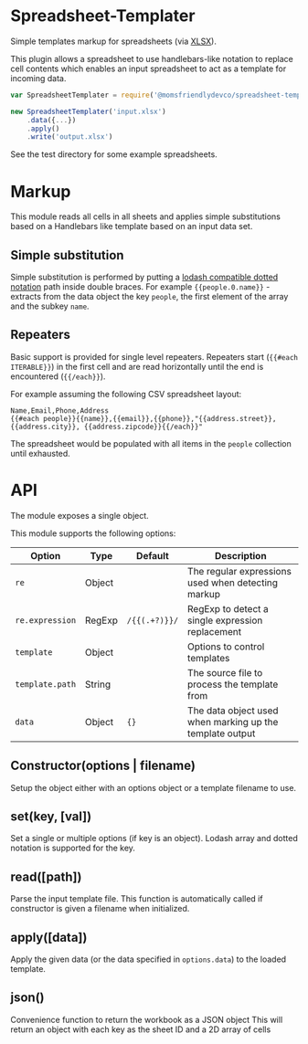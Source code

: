 Spreadsheet-Templater
=====================
Simple templates markup for spreadsheets (via [XLSX](https://docs.sheetjs.com)).

This plugin allows a spreadsheet to use handlebars-like notation to replace cell contents which enables an input spreadsheet to act as a template for incoming data.


```javascript
var SpreadsheetTemplater = require('@momsfriendlydevco/spreadsheet-templaters');

new SpreadsheetTemplater('input.xlsx')
	.data({...})
	.apply()
	.write('output.xlsx')
```

See the test directory for some example spreadsheets.


Markup
======
This module reads all cells in all sheets and applies simple substitutions based on a Handlebars like template based on an input data set.


Simple substitution
-------------------
Simple substitution is performed by putting a [lodash compatible dotted notation](https://lodash.com/docs#get) path inside double braces.
For example `{{people.0.name}}` - extracts from the data object the key `people`, the first element of the array and the subkey `name`.


Repeaters
---------
Basic support is provided for single level repeaters. Repeaters start (`{{#each ITERABLE}}`) in the first cell and are read horizontally until the end is encountered (`{{/each}}`).

For example assuming the following CSV spreadsheet layout:

```
Name,Email,Phone,Address
{{#each people}}{{name}},{{email}},{{phone}},"{{address.street}}, {{address.city}}, {{address.zipcode}}{{/each}}"
```

The spreadsheet would be populated with all items in the `people` collection until exhausted.


API
===
The module exposes a single object.

This module supports the following options:

| Option          | Type   | Default       | Description                                              |
|-----------------|--------|---------------|----------------------------------------------------------|
| `re`            | Object |               | The regular expressions used when detecting markup       |
| `re.expression` | RegExp | `/{{(.+?)}}/` | RegExp to detect a single expression replacement         |
| `template`      | Object |               | Options to control templates                             |
| `template.path` | String |               | The source file to process the template from             |
| `data`          | Object | `{}`          | The data object used when marking up the template output |


Constructor(options | filename)
-------------------------------
Setup the object either with an options object or a template filename to use.


set(key, [val])
---------------
Set a single or multiple options (if key is an object).
Lodash array and dotted notation is supported for the key.


read([path])
------------
Parse the input template file.
This function is automatically called if constructor is given a filename when initialized.


apply([data])
-------------
Apply the given data (or the data specified in `options.data`) to the loaded template.


json()
------
Convenience function to return the workbook as a JSON object
This will return an object with each key as the sheet ID and a 2D array of cells
